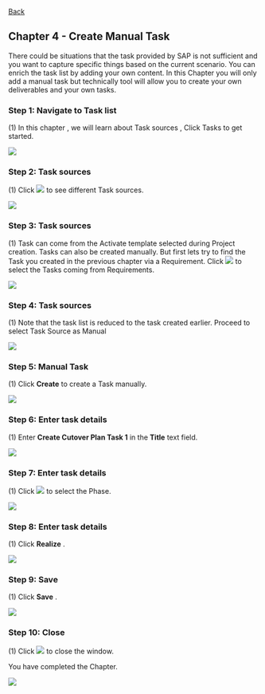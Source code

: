 [Back](/README.md)

## Chapter 4 \- Create Manual Task

There could be situations that the task provided by SAP is not sufficient and you want to capture specific things based on the current scenario. You can enrich the task list by adding your own content. In this Chapter you will only add a manual task but technically tool will allow you to create your own deliverables and your own tasks. 

### Step 1: Navigate to Task list



\(1\) In this chapter , we will learn about Task sources , Click Tasks to get started.

![](Markdown_files/img_0.png)



### Step 2: Task sources



\(1\) Click  ![](Markdown_files/fieldicon.png) to see different Task sources.

![](Markdown_files/img_000.png)



### Step 3: Task sources



\(1\) Task can come from the Activate template selected during Project creation. Tasks can also be created manually. But first lets try to find the Task you created in the previous chapter via a Requirement. Click  ![](Markdown_files/fieldicon_108.png) to select the Tasks coming from Requirements.

![](Markdown_files/img_001.png)



### Step 4: Task sources



\(1\) Note that the task list is reduced to the task created earlier. Proceed to select Task Source as Manual 

![](Markdown_files/img_002.png)



### Step 5: Manual Task



\(1\) Click  **Create**  to create a Task manually.

![](Markdown_files/img_003.png)



### Step 6: Enter task details



\(1\) Enter  **Create Cutover Plan Task 1**  in the  **Title**  text field.

![](Markdown_files/img_004.png)



### Step 7: Enter task details



\(1\) Click  ![](Markdown_files/fieldicon00.png) to select the Phase.

![](Markdown_files/img_005.png)



### Step 8: Enter task details



\(1\) Click  **Realize** .

![](Markdown_files/img_006.png)



### Step 9: Save



\(1\) Click  **Save** .

![](Markdown_files/img_007.png)



### Step 10: Close



\(1\) Click  ![](Markdown_files/fieldicon01.png) to close the window. 

 

 You have completed the Chapter.

![](Markdown_files/img_008.png)



